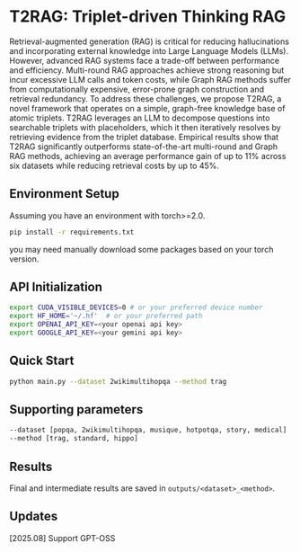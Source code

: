 
# T2RAG: Triplet-driven Thinking RAG
Retrieval-augmented generation (RAG) is critical for reducing hallucinations and incorporating external knowledge into Large Language Models (LLMs).
However, advanced RAG systems face a trade-off between performance and efficiency. Multi-round RAG approaches achieve strong reasoning but incur excessive LLM calls and token costs, while Graph RAG methods suffer from computationally expensive, error-prone graph construction and retrieval redundancy. To address these challenges, we propose T2RAG, a novel framework that operates on a simple, graph-free knowledge base of atomic triplets. T2RAG leverages an LLM to decompose questions into searchable triplets with placeholders, which it then iteratively resolves by retrieving evidence from the triplet database. Empirical results show that T2RAG significantly outperforms state-of-the-art multi-round and Graph RAG methods, achieving an average performance gain of up to 11\% across six datasets while reducing retrieval costs by up to 45\%.

## Environment Setup
Assuming you have an environment with torch>=2.0.
```sh
pip install -r requirements.txt
```
you may need manually download some packages based on your torch version.

## API Initialization

```sh
export CUDA_VISIBLE_DEVICES=0 # or your preferred device number
export HF_HOME='~/.hf'  # or your preferred path
export OPENAI_API_KEY=<your openai api key>  
export GOOGLE_API_KEY=<your gemini api key>
```

## Quick Start

```sh
python main.py --dataset 2wikimultihopqa --method trag
```
## Supporting parameters
```sh
--dataset [popqa, 2wikimultihopqa, musique, hotpotqa, story, medical]
--method [trag, standard, hippo]
```
## Results
Final and intermediate results are saved in `outputs/<dataset>_<method>`.

## Updates
[2025.08] Support GPT-OSS